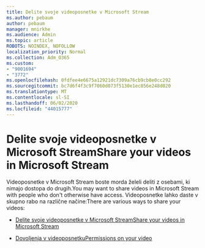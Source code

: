 ```yaml
---
title: Delite svoje videoposnetke v Microsoft Stream
ms.author: pebaum
author: pebaum
manager: mnirkhe
ms.audience: Admin
ms.topic: article
ROBOTS: NOINDEX, NOFOLLOW
localization_priority: Normal
ms.collection: Adm_O365
ms.custom:
- "9001694"
- "3772"
ms.openlocfilehash: 0fdfee4e6675a12921dc7309a76cb9cb8e0cc292
ms.sourcegitcommit: bc7d6f4f3c9f7060d073f5130e1ec856e248d020
ms.translationtype: MT
ms.contentlocale: sl-SI
ms.lasthandoff: 06/02/2020
ms.locfileid: "44015777"
---
```

# <a name="share-your-videos-in-microsoft-stream"></a><span data-ttu-id="9c2ce-102">Delite svoje videoposnetke v Microsoft Stream</span><span class="sxs-lookup"><span data-stu-id="9c2ce-102">Share your videos in Microsoft Stream</span></span>

<span data-ttu-id="9c2ce-103">Videoposnetke v Microsoft Stream boste morda želeli deliti z osebami, ki nimajo dostopa do drugih.</span><span class="sxs-lookup"><span data-stu-id="9c2ce-103">You may want to share videos in Microsoft Stream with people who don't otherwise have access.</span></span> <span data-ttu-id="9c2ce-104">Videoposnetke lahko daste v skupno rabo na različne načine:</span><span class="sxs-lookup"><span data-stu-id="9c2ce-104">There are various ways to share your videos:</span></span>

- [<span data-ttu-id="9c2ce-105">Delite svoje videoposnetke v Microsoft Stream</span><span class="sxs-lookup"><span data-stu-id="9c2ce-105">Share your videos in Microsoft Stream</span></span>](https://docs.microsoft.com/stream/portal-share-video)

- [<span data-ttu-id="9c2ce-106">Dovoljenja v videoposnetku</span><span class="sxs-lookup"><span data-stu-id="9c2ce-106">Permissions on your video</span></span>](https://docs.microsoft.com/stream/portal-share-video#permissions-on-your-video)
